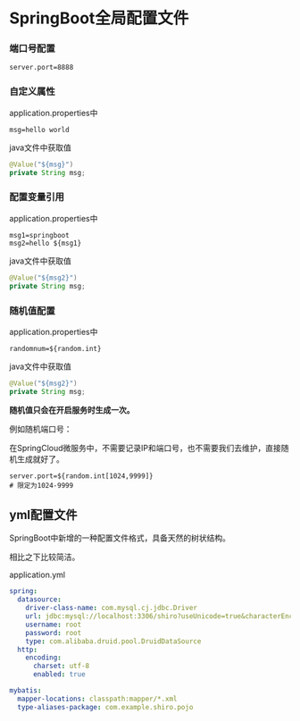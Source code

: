 # SpringBoot全局配置文件

### 端口号配置

```properties
server.port=8888
```

### 自定义属性

application.properties中

```properties
msg=hello world
```

java文件中获取值

```java
@Value("${msg}")
private String msg;
```

### 配置变量引用

application.properties中

```properties
msg1=springboot
msg2=hello ${msg1}
```

java文件中获取值

```java
@Value("${msg2}")
private String msg;
```

###  随机值配置

application.properties中

```properties
randomnum=${random.int}
```

java文件中获取值

```java
@Value("${msg2}")
private String msg;
```

**随机值只会在开启服务时生成一次。**

例如随机端口号：

在SpringCloud微服务中，不需要记录IP和端口号，也不需要我们去维护，直接随机生成就好了。

```properties
server.port=${random.int[1024,9999]}  
# 限定为1024-9999
```

## yml配置文件

SpringBoot中新增的一种配置文件格式，具备天然的树状结构。

相比之下比较简洁。

application.yml

```yaml
spring:
  datasource:
    driver-class-name: com.mysql.cj.jdbc.Driver
    url: jdbc:mysql://localhost:3306/shiro?useUnicode=true&characterEncoding=UTF-8&serverTimezone=UTC
    username: root
    password: root
    type: com.alibaba.druid.pool.DruidDataSource
  http:
    encoding:
      charset: utf-8
      enabled: true

mybatis:
  mapper-locations: classpath:mapper/*.xml
  type-aliases-package: com.example.shiro.pojo
```